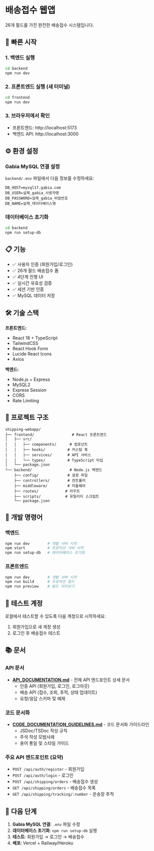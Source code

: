 # 배송접수 웹앱

26개 필드를 가진 완전한 배송접수 시스템입니다.

## 🚀 빠른 시작

### 1. 백엔드 실행
```bash
cd backend
npm run dev
```

### 2. 프론트엔드 실행 (새 터미널)
```bash
cd frontend
npm run dev
```

### 3. 브라우저에서 확인
- 프론트엔드: http://localhost:5173
- 백엔드 API: http://localhost:3000

## ⚙️ 환경 설정

### Gabia MySQL 연결 설정
`backend/.env` 파일에서 다음 정보를 수정하세요:
```env
DB_HOST=mysql17.gabia.com
DB_USER=실제_gabia_사용자명
DB_PASSWORD=실제_gabia_비밀번호
DB_NAME=실제_데이터베이스명
```

### 데이터베이스 초기화
```bash
cd backend
npm run setup-db
```

## 📋 기능

- ✅ 사용자 인증 (회원가입/로그인)
- ✅ 26개 필드 배송접수 폼
- ✅ 4단계 진행 UI
- ✅ 실시간 유효성 검증
- ✅ 세션 기반 인증
- ✅ MySQL 데이터 저장

## 🛠️ 기술 스택

**프론트엔드:**
- React 18 + TypeScript
- TailwindCSS
- React Hook Form
- Lucide React Icons
- Axios

**백엔드:**
- Node.js + Express
- MySQL2
- Express Session
- CORS
- Rate Limiting

## 📁 프로젝트 구조

```
shipping-webapp/
├── frontend/                 # React 프론트엔드
│   ├── src/
│   │   ├── components/      # 컴포넌트
│   │   ├── hooks/          # 커스텀 훅
│   │   ├── services/       # API 서비스
│   │   └── types/          # TypeScript 타입
│   └── package.json
└── backend/                 # Node.js 백엔드
    ├── config/             # 설정 파일
    ├── controllers/        # 컨트롤러
    ├── middleware/         # 미들웨어
    ├── routes/            # 라우트
    ├── scripts/           # 유틸리티 스크립트
    └── package.json
```

## 🔧 개발 명령어

### 백엔드
```bash
npm run dev        # 개발 서버 시작
npm start          # 프로덕션 서버 시작
npm run setup-db   # 데이터베이스 초기화
```

### 프론트엔드
```bash
npm run dev        # 개발 서버 시작
npm run build      # 프로덕션 빌드
npm run preview    # 빌드 미리보기
```

## 🧪 테스트 계정

로컬에서 테스트할 수 있도록 다음 계정으로 시작하세요:
1. 회원가입으로 새 계정 생성
2. 로그인 후 배송접수 테스트

## 📚 문서

### API 문서
- **[API_DOCUMENTATION.md](./API_DOCUMENTATION.md)** - 전체 API 엔드포인트 상세 문서
  - 인증 API (회원가입, 로그인, 로그아웃)
  - 배송 API (접수, 조회, 추적, 상태 업데이트)
  - 요청/응답 스키마 및 예제

### 코드 문서화
- **[CODE_DOCUMENTATION_GUIDELINES.md](./CODE_DOCUMENTATION_GUIDELINES.md)** - 코드 문서화 가이드라인
  - JSDoc/TSDoc 작성 규칙
  - 주석 작성 모범사례
  - 용어 통일 및 스타일 가이드

### 주요 API 엔드포인트 (요약)
- `POST /api/auth/register` - 회원가입
- `POST /api/auth/login` - 로그인
- `POST /api/shipping/orders` - 배송접수 생성
- `GET /api/shipping/orders` - 배송접수 목록
- `GET /api/shipping/tracking/:number` - 운송장 추적

## 🎯 다음 단계

1. **Gabia MySQL 연결**: `.env` 파일 수정
2. **데이터베이스 초기화**: `npm run setup-db` 실행  
3. **테스트**: 회원가입 → 로그인 → 배송접수
4. **배포**: Vercel + Railway/Heroku